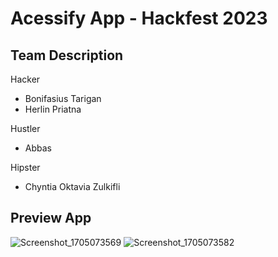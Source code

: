 # Acessify App - Hackfest 2023

## Team Description
Hacker
- Bonifasius Tarigan
- Herlin Priatna

Hustler
- Abbas

Hipster
- Chyntia Oktavia Zulkifli


## Preview App
![Screenshot_1705073569](https://github.com/bonifasiustrg/AcessifyApp/assets/52784596/cd829e88-6c14-4853-ada7-d5091c193c79)
![Screenshot_1705073582](https://github.com/bonifasiustrg/AcessifyApp/assets/52784596/19b85274-3c6d-476d-87e6-44ad38c402ed)
